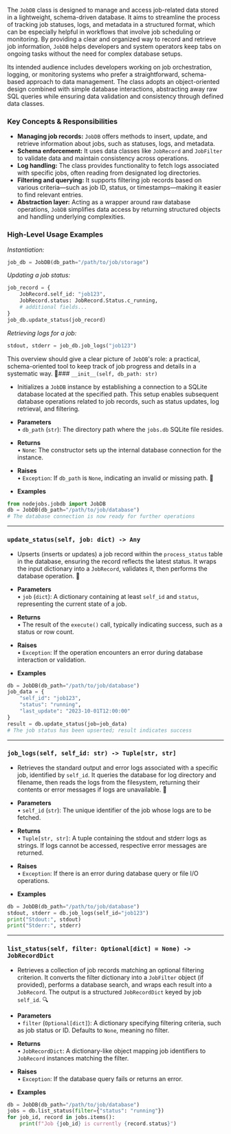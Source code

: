 The `JobDB` class is designed to manage and access job-related data stored in a lightweight, schema-driven database. It aims to streamline the process of tracking job statuses, logs, and metadata in a structured format, which can be especially helpful in workflows that involve job scheduling or monitoring. By providing a clear and organized way to record and retrieve job information, `JobDB` helps developers and system operators keep tabs on ongoing tasks without the need for complex database setups. 

Its intended audience includes developers working on job orchestration, logging, or monitoring systems who prefer a straightforward, schema-based approach to data management. The class adopts an object-oriented design combined with simple database interactions, abstracting away raw SQL queries while ensuring data validation and consistency through defined data classes.

### Key Concepts & Responsibilities  
- **Managing job records:** `JobDB` offers methods to insert, update, and retrieve information about jobs, such as statuses, logs, and metadata.  
- **Schema enforcement:** It uses data classes like `JobRecord` and `JobFilter` to validate data and maintain consistency across operations.  
- **Log handling:** The class provides functionality to fetch logs associated with specific jobs, often reading from designated log directories.  
- **Filtering and querying:** It supports filtering job records based on various criteria—such as job ID, status, or timestamps—making it easier to find relevant entries.  
- **Abstraction layer:** Acting as a wrapper around raw database operations, `JobDB` simplifies data access by returning structured objects and handling underlying complexities.

### High-Level Usage Examples

*Instantiation:*  
```python
job_db = JobDB(db_path="/path/to/job/storage")
```

*Updating a job status:*  
```python
job_record = {
    JobRecord.self_id: "job123",
    JobRecord.status: JobRecord.Status.c_running,
    # additional fields...
}
job_db.update_status(job_record)
```

*Retrieving logs for a job:*  
```python
stdout, stderr = job_db.job_logs("job123")
```

This overview should give a clear picture of `JobDB`'s role: a practical, schema-oriented tool to keep track of job progress and details in a systematic way. 🚀### `__init__(self, db_path: str)`  

- Initializes a `JobDB` instance by establishing a connection to a SQLite database located at the specified path. This setup enables subsequent database operations related to job records, such as status updates, log retrieval, and filtering.  
- **Parameters**  
• `db_path` (`str`): The directory path where the `jobs.db` SQLite file resides.  

- **Returns**  
• `None`: The constructor sets up the internal database connection for the instance.  

- **Raises**  
• `Exception`: If `db_path` is `None`, indicating an invalid or missing path. 🚧  

- **Examples**  
```python
from nodejobs.jobdb import JobDB
db = JobDB(db_path="/path/to/job/database")
# The database connection is now ready for further operations
```  

---

### `update_status(self, job: dict) -> Any`  

- Upserts (inserts or updates) a job record within the `process_status` table in the database, ensuring the record reflects the latest status. It wraps the input dictionary into a `JobRecord`, validates it, then performs the database operation. 🚀  
- **Parameters**  
• `job` (`dict`): A dictionary containing at least `self_id` and `status`, representing the current state of a job.  

- **Returns**  
• The result of the `execute()` call, typically indicating success, such as a status or row count.  

- **Raises**  
• `Exception`: If the operation encounters an error during database interaction or validation.  

- **Examples**  
```python
db = JobDB(db_path="/path/to/job/database")
job_data = {
    "self_id": "job123",
    "status": "running",
    "last_update": "2023-10-01T12:00:00"
}
result = db.update_status(job=job_data)
# The job status has been upserted; result indicates success
```  

---

### `job_logs(self, self_id: str) -> Tuple[str, str]`  

- Retrieves the standard output and error logs associated with a specific job, identified by `self_id`. It queries the database for log directory and filename, then reads the logs from the filesystem, returning their contents or error messages if logs are unavailable. 📝  
- **Parameters**  
• `self_id` (`str`): The unique identifier of the job whose logs are to be fetched.  

- **Returns**  
• `Tuple[str, str]`: A tuple containing the stdout and stderr logs as strings. If logs cannot be accessed, respective error messages are returned.  

- **Raises**  
• `Exception`: If there is an error during database query or file I/O operations.  

- **Examples**  
```python
db = JobDB(db_path="/path/to/job/database")
stdout, stderr = db.job_logs(self_id="job123")
print("Stdout:", stdout)
print("Stderr:", stderr)
```  

---

### `list_status(self, filter: Optional[dict] = None) -> JobRecordDict`  

- Retrieves a collection of job records matching an optional filtering criterion. It converts the filter dictionary into a `JobFilter` object (if provided), performs a database search, and wraps each result into a `JobRecord`. The output is a structured `JobRecordDict` keyed by job `self_id`. 🔍  
- **Parameters**  
• `filter` (`Optional[dict]`): A dictionary specifying filtering criteria, such as job status or ID. Defaults to `None`, meaning no filter.  

- **Returns**  
• `JobRecordDict`: A dictionary-like object mapping job identifiers to `JobRecord` instances matching the filter.  

- **Raises**  
• `Exception`: If the database query fails or returns an error.  

- **Examples**  
```python
db = JobDB(db_path="/path/to/job/database")
jobs = db.list_status(filter={"status": "running"})
for job_id, record in jobs.items():
    print(f"Job {job_id} is currently {record.status}")
```
